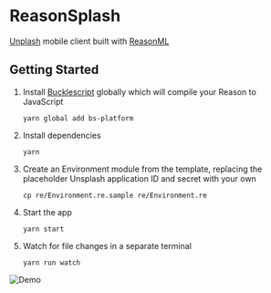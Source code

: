 # ReasonSplash

[Unplash](https://unsplash.com/) mobile client built with [ReasonML](https://reasonml.github.io/)

## Getting Started
1. Install [Bucklescript](https://bucklescript.github.io/) globally which will compile your Reason to JavaScript
   ```
   yarn global add bs-platform
   ```
2. Install dependencies
   ```
   yarn
   ```
3. Create an Environment module from the template, replacing the placeholder Unsplash application ID and secret with your own
   ```
   cp re/Environment.re.sample re/Environment.re
   ```

4. Start the app
   ```
   yarn start
   ```
5. Watch for file changes in a separate terminal
   ```
   yarn run watch
   ```

![Demo](demo.gif?raw=true "Demo")
